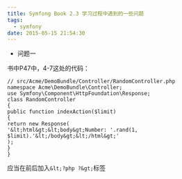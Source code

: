```yaml
---
title: Symfong Book 2.3 学习过程中遇到的一些问题
tags:
  - symfony
date: 2015-05-15 21:54:30
---
```


*   问题一

书中P47中，4-7这处的代码：

    // src/Acme/DemoBundle/Controller/RandomController.php
    namespace Acme\DemoBundle\Controller;
    use Symfony\Component\HttpFoundation\Response;
    class RandomController
    {
    public function indexAction($limit)
    {
    return new Response(
    '&lt;html&gt;&lt;body&gt;Number: '.rand(1, $limit).'&lt;/body&gt;&lt;/html&gt;'
    );
    }
    }

应当在前后加入`&lt;?php ?&gt;`标签